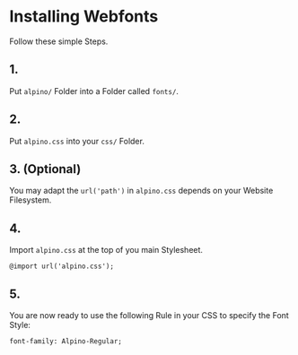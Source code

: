 # Installing Webfonts
Follow these simple Steps.

## 1.
Put `alpino/` Folder into a Folder called `fonts/`.

## 2.
Put `alpino.css` into your `css/` Folder.

## 3. (Optional)
You may adapt the `url('path')` in `alpino.css` depends on your Website Filesystem.

## 4.
Import `alpino.css` at the top of you main Stylesheet.

```
@import url('alpino.css');
```

## 5.
You are now ready to use the following Rule in your CSS to specify the Font Style:
```
font-family: Alpino-Regular;

```

